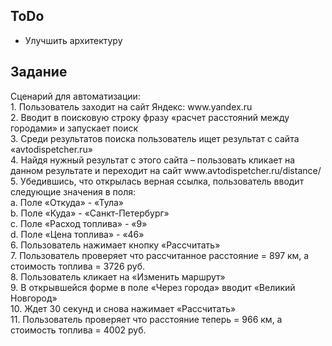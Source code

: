 <h2>ToDo</h2>
<ul>
<li> Улучшить архитектуру</li>
</ul>

<h2>Задание </h2>
Сценарий для автоматизации: <br>
1.	Пользователь заходит на сайт Яндекс: www.yandex.ru <br>
2.	Вводит в поисковую строку фразу «расчет расстояний между городами» и запускает поиск <br>
3.	Среди результатов поиска пользователь ищет результат с сайта «avtodispetcher.ru» <br>
4.	Найдя нужный результат с этого сайта – пользовать кликает на данном результате и переходит на сайт www.avtodispetcher.ru/distance/  <br>
5.	Убедившись, что открылась верная ссылка, пользователь вводит следующие значения в поля: <br>
a.	Поле «Откуда» - «Тула» <br> 
b.	Поле «Куда» - «Санкт-Петербург» <br>
c.	Поле «Расход топлива» - «9» <br>
d.	Поле «Цена топлива» - «46» <br>
6.	Пользователь нажимает кнопку «Рассчитать»  <br>
7.	Пользователь проверяет что рассчитанное расстояние = 897 км, а стоимость топлива = 3726 руб. <br>
8.	Пользователь кликает на «Изменить маршрут» <br>
9.	В открывшейся форме в поле «Через города» вводит «Великий Новгород»  <br>
10.	Ждет 30 секунд и снова нажимает «Рассчитать» <br>
11.	Пользователь проверяет что расстояние теперь = 966 км, а стоимость топлива = 4002 руб. <br>
